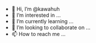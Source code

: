 - 👋 Hi, I’m @kawahuh
- 👀 I’m interested in ...
- 🌱 I’m currently learning ...
- 💞️ I’m looking to collaborate on ...
- 📫 How to reach me ...

<!---
kawahuh/kawahuh is a ✨ special ✨ repository because its `README.md` (this file) appears on your GitHub profile.
You can click the Preview link to take a look at your changes.
--->
